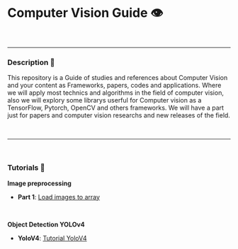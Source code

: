 # Computer Vision Guide 👁️ 
<br>
<hr>



### Description :page_facing_up:

This repository is a Guide of studies and references about Computer Vision and your content as Frameworks, papers, codes and applications. Where we will apply most technics and algorithms in the field of computer vision, also we will explory some librarys userful for Computer vision as a TensorFlow, Pytorch, OpenCV and others frameworks. We will have a part just for papers and computer vision researchs and new releases of the field.


<br>
<hr>
<br>



### Tutorials :rocket:


<b> Image preprocessing </b> 
* **Part 1**: [Load images to array](https://github.com/felipeoliverai/computer-vision-guide/blob/master/preprocessing-image/notebooks/image_preprocessing_01.ipynb)

<br>


<b> Object Detection YOLOv4 </b>


* **YoloV4**: [Tutorial YoloV4](https://github.com/felipeoliverai/computer-vision-guide/blob/master/object-detection/yolo/YoloV4/YOLO_v4_Object_Detection_with_Darknet.ipynb)





<br> 
<br>



